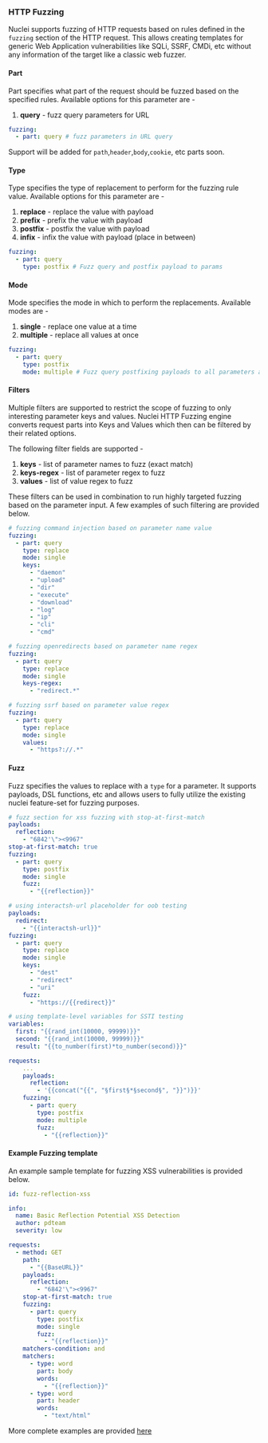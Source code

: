 ### HTTP Fuzzing

Nuclei supports fuzzing of HTTP requests based on rules defined in the `fuzzing` section of the HTTP request. This allows creating templates for generic Web Application vulnerabilities like SQLi, SSRF, CMDi, etc without any information of the target like a classic web fuzzer.

#### Part

Part specifies what part of the request should be fuzzed based on the specified rules. Available options for this parameter are - 

1. **query** - fuzz query parameters for URL

```yaml
fuzzing:
  - part: query # fuzz parameters in URL query
```

Support will be added for `path`,`header`,`body`,`cookie`, etc parts soon.

#### Type

Type specifies the type of replacement to perform for the fuzzing rule value. Available options for this parameter are - 

1. **replace** - replace the value with payload
2. **prefix** - prefix the value with payload
3. **postfix** - postfix the value with payload
4. **infix** - infix the value with payload (place in between)

```yaml
fuzzing:
  - part: query
    type: postfix # Fuzz query and postfix payload to params
```

#### Mode

Mode specifies the mode in which to perform the replacements. Available modes are - 

1. **single** - replace one value at a time
2. **multiple** - replace all values at once

```yaml
fuzzing:
  - part: query
    type: postfix
    mode: multiple # Fuzz query postfixing payloads to all parameters at once
```

#### Filters

Multiple filters are supported to restrict the scope of fuzzing to only interesting parameter keys and values. Nuclei HTTP Fuzzing engine converts request parts into Keys and Values which then can be filtered by their related options.

The following filter fields are supported - 

1. **keys** - list of parameter names to fuzz (exact match)
2. **keys-regex** - list of parameter regex to fuzz 
3. **values** - list of value regex to fuzz

These filters can be used in combination to run highly targeted fuzzing based on the parameter input. A few examples of such filtering are provided below.

```yaml
# fuzzing command injection based on parameter name value
fuzzing:
  - part: query
    type: replace
    mode: single
    keys:
      - "daemon"
      - "upload"
      - "dir"
      - "execute"
      - "download"
      - "log"
      - "ip"
      - "cli"
      - "cmd"
```

```yaml
# fuzzing openredirects based on parameter name regex
fuzzing:
  - part: query
    type: replace
    mode: single
    keys-regex:
      - "redirect.*"
```

```yaml
# fuzzing ssrf based on parameter value regex
fuzzing:
  - part: query
    type: replace
    mode: single
    values:
      - "https?://.*"
```

#### Fuzz

Fuzz specifies the values to replace with a `type` for a parameter. It supports payloads, DSL functions, etc and allows users to fully utilize the existing nuclei feature-set for fuzzing purposes.

```yaml
# fuzz section for xss fuzzing with stop-at-first-match
payloads:
  reflection:
    - "6842'\"><9967"
stop-at-first-match: true
fuzzing:
  - part: query
    type: postfix
    mode: single
    fuzz:
      - "{{reflection}}"
```

```yaml
# using interactsh-url placeholder for oob testing
payloads:
  redirect:
    - "{{interactsh-url}}"
fuzzing:
  - part: query
    type: replace
    mode: single
    keys:
      - "dest"
      - "redirect"
      - "uri"
    fuzz:
      - "https://{{redirect}}"
```

```yaml
# using template-level variables for SSTI testing
variables:
  first: "{{rand_int(10000, 99999)}}"
  second: "{{rand_int(10000, 99999)}}"
  result: "{{to_number(first)*to_number(second)}}"

requests:
    ...
    payloads:
      reflection:
        - '{{concat("{{", "§first§*§second§", "}}")}}'
    fuzzing:
      - part: query
        type: postfix
        mode: multiple
        fuzz:
          - "{{reflection}}"
```

#### Example **Fuzzing** template

An example sample template for fuzzing XSS vulnerabilities is provided below.

```yaml
id: fuzz-reflection-xss

info:
  name: Basic Reflection Potential XSS Detection
  author: pdteam
  severity: low

requests:
  - method: GET
    path:
      - "{{BaseURL}}"
    payloads:
      reflection:
        - "6842'\"><9967"
    stop-at-first-match: true
    fuzzing:
      - part: query
        type: postfix
        mode: single
        fuzz:
          - "{{reflection}}"
    matchers-condition: and
    matchers:
      - type: word
        part: body
        words:
          - "{{reflection}}"
      - type: word
        part: header
        words:
          - "text/html"
```

More complete examples are provided [here](../../template-examples/http-fuzzing.md)